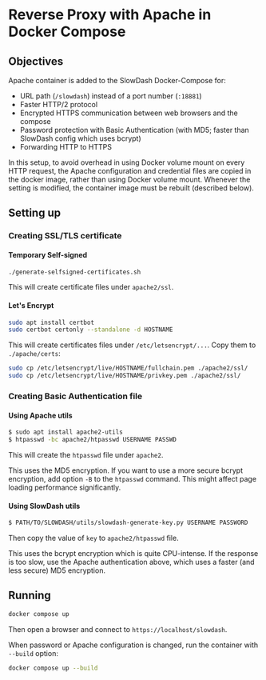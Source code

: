 
# Reverse Proxy with Apache in Docker Compose

## Objectives
Apache container is added to the SlowDash Docker-Compose for:

- URL path (`/slowdash`) instead of a port number (`:18881`)
- Faster HTTP/2 protocol
- Encrypted HTTPS communication between web browsers and the compose
- Password protection with Basic Authentication (with MD5; faster than SlowDash config which uses bcrypt)
- Forwarding HTTP to HTTPS

In this setup, to avoid overhead in using Docker volume mount on every HTTP request, the Apache configuration and credential files are copied in the docker image, rather than using Docker volume mount. Whenever the setting is modified, the container image must be rebuilt (described below).


## Setting up
### Creating SSL/TLS certificate
#### Temporary Self-signed
```bash
./generate-selfsigned-certificates.sh
```

This will create certificate files under `apache2/ssl`.

#### Let's Encrypt
```bash
sudo apt install certbot 
sudo certbot certonly --standalone -d HOSTNAME
```
This will create certificates files under `/etc/letsencrypt/...`. Copy them to `./apache/certs`:
```bash
sudo cp /etc/letsencrypt/live/HOSTNAME/fullchain.pem ./apache2/ssl/
sudo cp /etc/letsencrypt/live/HOSTNAME/privkey.pem ./apache2/ssl/
```


### Creating Basic Authentication file

#### Using Apache utils
```bash
$ sudo apt install apache2-utils
$ htpasswd -bc apache2/htpasswd USERNAME PASSWD
```
This will create the `htpasswd` file under `apache2`.

This uses the MD5 encryption. If you want to use a more secure bcrypt encryption, add option `-B` to the `htpasswd` command. This might affect page loading performance significantly.

#### Using SlowDash utils
```bash
$ PATH/TO/SLOWDASH/utils/slowdash-generate-key.py USERNAME PASSWORD
```

Then copy the value of `key` to `apache2/htpasswd` file.

This uses the bcrypt encryption which is quite CPU-intense. If the response is too slow, use the Apache authentication above, which uses a faster (and less secure) MD5 encryption.


## Running
```bash
docker compose up
```

Then open a browser and connect to `https://localhost/slowdash`.

When password or Apache configuration is changed, run the container with `--build` option:
```bash
docker compose up --build
```
